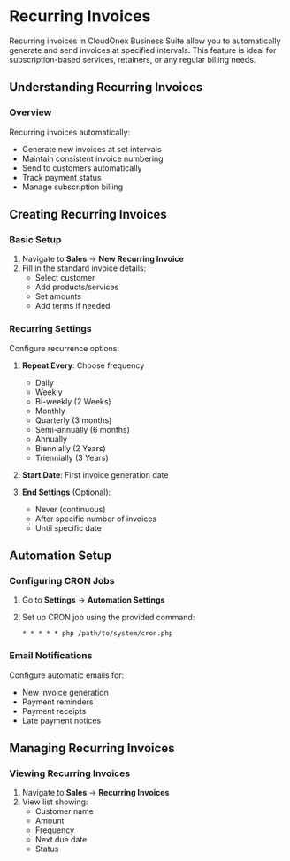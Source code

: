 # Recurring Invoices

Recurring invoices in CloudOnex Business Suite allow you to automatically generate and send invoices at specified intervals. This feature is ideal for subscription-based services, retainers, or any regular billing needs.

## Understanding Recurring Invoices

### Overview

Recurring invoices automatically:

- Generate new invoices at set intervals
- Maintain consistent invoice numbering
- Send to customers automatically
- Track payment status
- Manage subscription billing

## Creating Recurring Invoices

### Basic Setup

1.  Navigate to **Sales** → **New Recurring Invoice**
2.  Fill in the standard invoice details:
    - Select customer
    - Add products/services
    - Set amounts
    - Add terms if needed

### Recurring Settings

Configure recurrence options:

1.  **Repeat Every**: Choose frequency

    - Daily
    - Weekly
    - Bi-weekly (2 Weeks)
    - Monthly
    - Quarterly (3 months)
    - Semi-annually (6 months)
    - Annually
    - Biennially (2 Years)
    - Triennially (3 Years)

2.  **Start Date**: First invoice generation date
3.  **End Settings** (Optional):

    - Never (continuous)
    - After specific number of invoices
    - Until specific date

## Automation Setup

### Configuring CRON Jobs

1.  Go to **Settings** → **Automation Settings**
2.  Set up CRON job using the provided command:

        * * * * * php /path/to/system/cron.php

### Email Notifications

Configure automatic emails for:

- New invoice generation
- Payment reminders
- Payment receipts
- Late payment notices

## Managing Recurring Invoices

### Viewing Recurring Invoices

1.  Navigate to **Sales** → **Recurring Invoices**
2.  View list showing:
    - Customer name
    - Amount
    - Frequency
    - Next due date
    - Status
